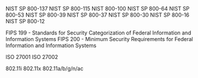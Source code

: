 NIST SP 800-137
NIST SP 800-115
NIST 800-100
NIST SP 800-64
NIST SP 800-53
NIST SP 800-39
NIST SP 800-37
NIST SP 800-30
NIST SP 800-16
NIST SP 800-12

FIPS 199 - Standards for Security Categorization of Federal Information and Information Systems
FIPS 200 - Minimum Security Requirements for Federal Information and Information Systems

ISO 27001
ISO 27002

802.11i
802.11x
802.11a/b/g/n/ac